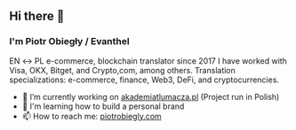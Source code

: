 ## Hi there 👋
### I'm Piotr Obiegły / Evanthel
EN ↔️ PL e-commerce, blockchain translator since 2017
I have worked with Visa, OKX, Bitget, and Crypto,com, among others.
Translation specializations: e-commerce, finance, Web3, DeFi, and cryptocurrencies.

- 🔭 I’m currently working on [akademiatlumacza.pl](https://akademiatlumacza.pl/) (Project run in Polish)
- 🌱 I'm learning how to build a personal brand
- 📫 How to reach me: [piotrobiegly.com](http://piotrobiegly.com/)
